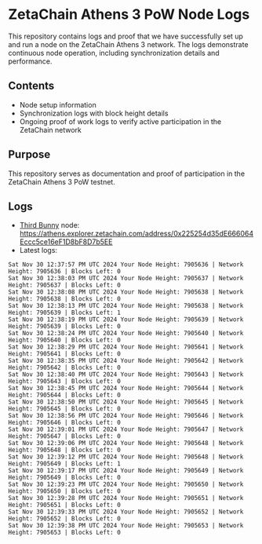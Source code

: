 # ZetaChain Athens 3 PoW Node Logs
This repository contains logs and proof that we have successfully set up and run a node on the ZetaChain Athens 3 network. The logs demonstrate continuous node operation, including synchronization details and performance.

## Contents
- Node setup information
- Synchronization logs with block height details
- Ongoing proof of work logs to verify active participation in the ZetaChain network

## Purpose
This repository serves as documentation and proof of participation in the ZetaChain Athens 3 PoW testnet.

## Logs

- [Third Bunny](https://thirdbunny.xyz/) node: https://athens.explorer.zetachain.com/address/0x225254d35dE666064Eccc5ce16eF1D8bF8D7b5EE
- Latest logs:
```
Sat Nov 30 12:37:57 PM UTC 2024 Your Node Height: 7905636 | Network Height: 7905636 | Blocks Left: 0
Sat Nov 30 12:38:03 PM UTC 2024 Your Node Height: 7905637 | Network Height: 7905637 | Blocks Left: 0
Sat Nov 30 12:38:08 PM UTC 2024 Your Node Height: 7905638 | Network Height: 7905638 | Blocks Left: 0
Sat Nov 30 12:38:13 PM UTC 2024 Your Node Height: 7905638 | Network Height: 7905639 | Blocks Left: 1
Sat Nov 30 12:38:19 PM UTC 2024 Your Node Height: 7905639 | Network Height: 7905639 | Blocks Left: 0
Sat Nov 30 12:38:24 PM UTC 2024 Your Node Height: 7905640 | Network Height: 7905640 | Blocks Left: 0
Sat Nov 30 12:38:29 PM UTC 2024 Your Node Height: 7905641 | Network Height: 7905641 | Blocks Left: 0
Sat Nov 30 12:38:35 PM UTC 2024 Your Node Height: 7905642 | Network Height: 7905642 | Blocks Left: 0
Sat Nov 30 12:38:40 PM UTC 2024 Your Node Height: 7905643 | Network Height: 7905643 | Blocks Left: 0
Sat Nov 30 12:38:45 PM UTC 2024 Your Node Height: 7905644 | Network Height: 7905644 | Blocks Left: 0
Sat Nov 30 12:38:50 PM UTC 2024 Your Node Height: 7905645 | Network Height: 7905645 | Blocks Left: 0
Sat Nov 30 12:38:56 PM UTC 2024 Your Node Height: 7905646 | Network Height: 7905646 | Blocks Left: 0
Sat Nov 30 12:39:01 PM UTC 2024 Your Node Height: 7905647 | Network Height: 7905647 | Blocks Left: 0
Sat Nov 30 12:39:06 PM UTC 2024 Your Node Height: 7905648 | Network Height: 7905648 | Blocks Left: 0
Sat Nov 30 12:39:12 PM UTC 2024 Your Node Height: 7905648 | Network Height: 7905649 | Blocks Left: 1
Sat Nov 30 12:39:17 PM UTC 2024 Your Node Height: 7905649 | Network Height: 7905649 | Blocks Left: 0
Sat Nov 30 12:39:23 PM UTC 2024 Your Node Height: 7905650 | Network Height: 7905650 | Blocks Left: 0
Sat Nov 30 12:39:28 PM UTC 2024 Your Node Height: 7905651 | Network Height: 7905651 | Blocks Left: 0
Sat Nov 30 12:39:33 PM UTC 2024 Your Node Height: 7905652 | Network Height: 7905652 | Blocks Left: 0
Sat Nov 30 12:39:38 PM UTC 2024 Your Node Height: 7905653 | Network Height: 7905653 | Blocks Left: 0
```
